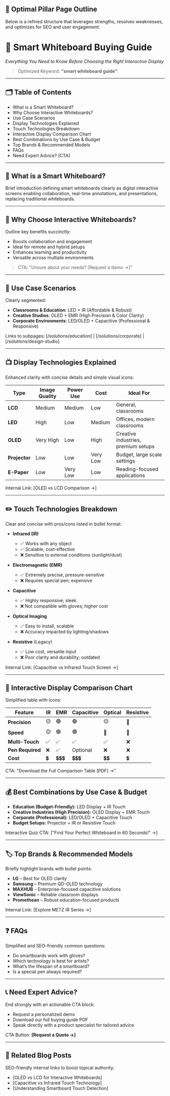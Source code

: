 ## 🚀 **Optimal Pillar Page Outline**

Below is a refined structure that leverages strengths, resolves weaknesses, and optimizes for SEO and user engagement:

# 📌 **Smart Whiteboard Buying Guide**

_Everything You Need to Know Before Choosing the Right Interactive Display_

> Optimized Keyword: **"smart whiteboard guide"**

---

## 🗂 **Table of Contents**

- What is a Smart Whiteboard?
- Why Choose Interactive Whiteboards?
- Use Case Scenarios
- Display Technologies Explained
- Touch Technologies Breakdown
- Interactive Display Comparison Chart
- Best Combinations by Use Case & Budget
- Top Brands & Recommended Models
- FAQs
- Need Expert Advice? (CTA)

---

## 🎯 **What is a Smart Whiteboard?**

Brief introduction defining smart whiteboards clearly as digital interactive screens enabling collaboration, real-time annotations, and presentations, replacing traditional whiteboards.

---

## 🌟 **Why Choose Interactive Whiteboards?**

Outline key benefits succinctly:

- Boosts collaboration and engagement
- Ideal for remote and hybrid setups
- Enhances learning and productivity
- Versatile across multiple environments

> CTA: "Unsure about your needs? \[Request a demo →]"

---

## 🏢 **Use Case Scenarios**

Clearly segmented:

- **Classrooms & Education**: LED + IR (Affordable & Robust)
- **Creative Studios**: OLED + EMR (High Precision & Color Clarity)
- **Corporate Environments**: LED/OLED + Capacitive (Professional & Responsive)

Links to subpages:
\[/solutions/education] | \[/solutions/corporate] | \[/solutions/design-studio]

---

## 📺 **Display Technologies Explained**

Enhanced clarity with concise details and simple visual icons:

| Type          | Image Quality | Power Use | Cost     | Ideal For                           |
| ------------- | ------------- | --------- | -------- | ----------------------------------- |
| **LCD**       | Medium        | Medium    | Low      | General, classrooms                 |
| **LED**       | High          | Low       | Medium   | Offices, modern classrooms          |
| **OLED**      | Very High     | Low       | High     | Creative industries, premium setups |
| **Projector** | Low           | Low       | Very Low | Budget, large scale settings        |
| **E-Paper**   | Low           | Very Low  | Low      | Reading-focused applications        |

Internal Link: \[OLED vs LCD Comparison →]

---

## ✏️ **Touch Technologies Breakdown**

Clear and concise with pros/cons listed in bullet format:

- **Infrared (IR)**

  - ✅ Works with any object
  - ✅ Scalable, cost-effective
  - ❌ Sensitive to external conditions (sunlight/dust)

- **Electromagnetic (EMR)**

  - ✅ Extremely precise, pressure-sensitive
  - ❌ Requires special pen; expensive

- **Capacitive**

  - ✅ Highly responsive; sleek
  - ❌ Not compatible with gloves; higher cost

- **Optical Imaging**

  - ✅ Easy to install, scalable
  - ❌ Accuracy impacted by lighting/shadows

- **Resistive** (Legacy)

  - ✅ Low cost, versatile input
  - ❌ Poor clarity and durability; outdated

Internal Link: \[Capacitive vs Infrared Touch Screen →]

---

## 🧩 **Interactive Display Comparison Chart**

Simplified table with icons:

| Feature          | IR  | EMR    | Capacitive | Optical | Resistive |
| ---------------- | --- | ------ | ---------- | ------- | --------- |
| **Precision**    | 🟡  | 🟢     | 🟢         | 🟡      | 🔴        |
| **Speed**        | 🟡  | 🟢     | 🟢         | 🔴      | 🔴        |
| **Multi-Touch**  | ✅  | ✅     | ✅         | ✅      | ❌        |
| **Pen Required** | ❌  | ✅     | Optional   | ❌      | ❌        |
| **Cost**         | 💲  | 💲💲💲 | 💲💲💲     | 💲💲    | 💲        |

CTA: "Download the Full Comparison Table \[PDF] →"

---

## 💰 **Best Combinations by Use Case & Budget**

- **Education (Budget-Friendly):** LED Display + IR Touch
- **Creative Industries (High Precision):** OLED Display + EMR Touch
- **Corporate (Professional):** LED/OLED + Capacitive Touch
- **Budget Setups:** Projector + IR or Resistive Touch

Interactive Quiz CTA: \["Find Your Perfect Whiteboard in 60 Seconds!" →]

---

## 🏷 **Top Brands & Recommended Models**

Briefly highlight brands with bullet points:

- **LG** – Best for OLED clarity
- **Samsung** – Premium QD-OLED technology
- **MAXHUB** – Enterprise-focused capacitive solutions
- **ViewSonic** – Reliable classroom displays
- **Promethean** – Robust education-focused products

Internal Link: \[Explore METZ IR Series →]

---

## ❓ **FAQs**

Simplified and SEO-friendly common questions:

- Do smartboards work with gloves?
- Which technology is best for artists?
- What’s the lifespan of a smartboard?
- Is a special pen always required?

---

## 📞 **Need Expert Advice?**

End strongly with an actionable CTA block:

- Request a personalized demo
- Download our full buying guide PDF
- Speak directly with a product specialist for tailored advice

CTA Button: **\[Request a Quote →]**

---

## 🔗 **Related Blog Posts**

SEO-friendly internal links to boost topical authority:

- \[OLED vs LCD for Interactive Whiteboards]
- \[Capacitive vs Infrared Touch Technology]
- \[Understanding Smartboard Touch Detection]

